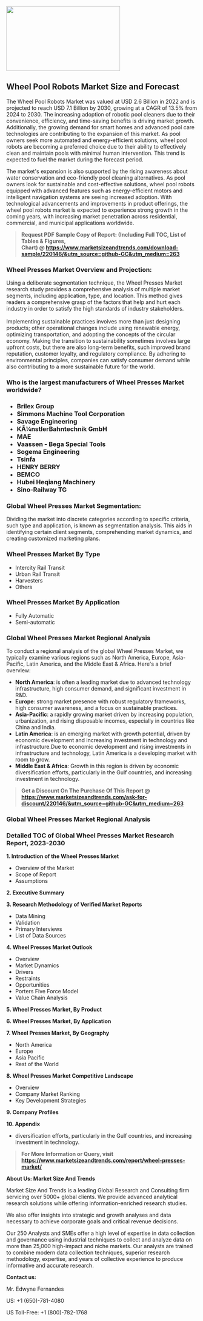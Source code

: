 <p><img class="alignnone size-medium wp-image-20088" src="https://ffe5etoiles.com/wp-content/uploads/2024/12/MST1-300x171.png" alt="" width="300" height="171" /></p><h2>Wheel Pool Robots Market Size and Forecast</h2><p>The Wheel Pool Robots Market was valued at USD 2.6 Billion in 2022 and is projected to reach USD 7.1 Billion by 2030, growing at a CAGR of 13.5% from 2024 to 2030. The increasing adoption of robotic pool cleaners due to their convenience, efficiency, and time-saving benefits is driving market growth. Additionally, the growing demand for smart homes and advanced pool care technologies are contributing to the expansion of this market. As pool owners seek more automated and energy-efficient solutions, wheel pool robots are becoming a preferred choice due to their ability to effectively clean and maintain pools with minimal human intervention. This trend is expected to fuel the market during the forecast period.</p><p>The market's expansion is also supported by the rising awareness about water conservation and eco-friendly pool cleaning alternatives. As pool owners look for sustainable and cost-effective solutions, wheel pool robots equipped with advanced features such as energy-efficient motors and intelligent navigation systems are seeing increased adoption. With technological advancements and improvements in product offerings, the wheel pool robots market is expected to experience strong growth in the coming years, with increasing market penetration across residential, commercial, and municipal applications worldwide.</p></p><blockquote id="" class=""><strong>Request PDF Sample Copy of Report: (Including Full TOC, List of Tables &amp; Figures, Chart)&nbsp;@&nbsp;<strong><a href="https://www.marketsizeandtrends.com/download-sample/220146/&utm_source=github-GC&utm_medium=263" target="_blank">https://www.marketsizeandtrends.com/download-sample/220146/&utm_source=github-GC&utm_medium=263</a></strong></strong></blockquote><h3 id="" class="">Wheel Presses Market&nbsp;Overview and Projection:</h3><p id="" class="">Using a deliberate segmentation technique, the Wheel Presses Market research study provides a comprehensive analysis of multiple market segments, including application, type, and location. This method gives readers a comprehensive grasp of the factors that help and hurt each industry in order to satisfy the high standards of industry stakeholders. <br /> <br />Implementing sustainable practices involves more than just designing products; other operational changes include using renewable energy, optimizing transportation, and adopting the concepts of the circular economy. Making the transition to sustainability sometimes involves large upfront costs, but there are also long-term benefits, such improved brand reputation, customer loyalty, and regulatory compliance. By adhering to environmental principles, companies can satisfy consumer demand while also contributing to a more sustainable future for the world.</p><h3 id="" class="">Who is the largest manufacturers of&nbsp;Wheel Presses Market worldwide?</h3><h3 class=""><p><ul><li>Brilex Group </li><li> Simmons Machine Tool Corporation </li><li> Savage Engineering </li><li> KÃ¼nstlerBahntechnik GmbH </li><li> MAE </li><li> Vaassen - Bega Special Tools </li><li> Sogema Engineering </li><li> Tsinfa </li><li> HENRY BERRY </li><li> BEMCO </li><li> Hubei Heqiang Machinery </li><li> Sino-Railway TG</li></ul></p></h3><h3 id="" class="">Global&nbsp;Wheel Presses Market Segmentation:</h3><p id="" class="">Dividing the market into discrete categories according to specific criteria, such type and application, is known as segmentation analysis. This aids in identifying certain client segments, comprehending market dynamics, and creating customized marketing plans.</p><h3 id="" class="">Wheel Presses Market&nbsp;By Type</h3><p><p><ul><li>Intercity Rail Transit</li><li> Urban Rail Transit</li><li> Harvesters</li><li> Others</p></li></ul></p></p><h3 id="" class="">Wheel Presses Market&nbsp;By Application</h3><p class=""><p><ul><li>Fully Automatic</li><li> Semi-automatic</li></ul></p></p><h3 id="" class="">Global Wheel Presses Market Regional Analysis</h3><p id="" class="">To conduct a regional analysis of the global Wheel Presses Market, we typically examine various regions such as North America, Europe, Asia-Pacific, Latin America, and the Middle East &amp; Africa. Here's a brief overview:</p><ul><li><strong>North America</strong>: is often a leading market due to advanced technology infrastructure, high consumer demand, and significant investment in R&amp;D.</li><li><strong>Europe</strong>: strong market presence with robust regulatory frameworks, high consumer awareness, and a focus on sustainable practices.</li><li><strong>Asia-Pacific</strong>: a rapidly growing market driven by increasing population, urbanization, and rising disposable incomes, especially in countries like China and India.</li><li><strong>Latin America</strong>: is an emerging market with growth potential, driven by economic development and increasing investment in technology and infrastructure.Due to economic development and rising investments in infrastructure and technology, Latin America is a developing market with room to grow.</li><li><strong>Middle East &amp; Africa</strong>: Growth in this region is driven by economic diversification efforts, particularly in the Gulf countries, and increasing investment in technology.</li></ul><blockquote id="" class=""><strong>Get a Discount On The Purchase Of This Report @ <strong><a href="https://www.marketsizeandtrends.com/ask-for-discount/220146/&utm_source=github-GC&utm_medium=263" target="_blank">https://www.marketsizeandtrends.com/ask-for-discount/220146/&utm_source=github-GC&utm_medium=263</a></strong></strong></blockquote><h3 id="" class="">Global Wheel Presses Market Regional Analysis</h3><h3 id="" class="">Detailed TOC of Global Wheel Presses Market Research Report, 2023-2030</h3><p id="" class=""><strong>1. Introduction of the Wheel Presses Market</strong></p><ul><li>Overview of the Market</li><li>Scope of Report</li><li>Assumptions</li></ul><p id="" class=""><strong>2. Executive Summary</strong></p><p id="" class=""><strong>3. Research Methodology of Verified Market Reports</strong></p><ul><li>Data Mining</li><li>Validation</li><li>Primary Interviews</li><li>List of Data Sources</li></ul><p id="" class=""><strong>4. Wheel Presses Market Outlook</strong></p><ul><li>Overview</li><li>Market Dynamics</li><li>Drivers</li><li>Restraints</li><li>Opportunities</li><li>Porters Five Force Model</li><li>Value Chain Analysis</li></ul><p id="" class=""><strong>5. Wheel Presses Market, By Product</strong></p><p id="" class=""><strong>6. Wheel Presses Market, By Application</strong></p><p id="" class=""><strong>7. Wheel Presses Market, By Geography</strong></p><ul><li>North America</li><li>Europe</li><li>Asia Pacific</li><li>Rest of the World</li></ul><p id="" class=""><strong>8. Wheel Presses Market Competitive Landscape</strong></p><ul><li>Overview</li><li>Company Market Ranking</li><li>Key Development Strategies</li></ul><p id="" class=""><strong>9. Company Profiles</strong></p><p id="" class=""><strong>10. Appendix</strong></p><ul><li>diversification efforts, particularly in the Gulf countries, and increasing investment in technology.</li></ul><blockquote id="" class=""><strong>For More Information or Query, visit <strong><strong><a href="https://www.marketsizeandtrends.com/report/wheel-presses-market/" target="_blank">https://www.marketsizeandtrends.com/report/wheel-presses-market/</a></strong></strong></strong></blockquote><p id="" class=""><strong>About Us: Market Size And Trends</strong></p><p id="" class="">Market Size And Trends is a leading Global Research and Consulting firm servicing over 5000+ global clients. We provide advanced analytical research solutions while offering information-enriched research studies.</p><p id="" class="">We also offer insights into strategic and growth analyses and data necessary to achieve corporate goals and critical revenue decisions.</p><p id="" class="">Our 250 Analysts and SMEs offer a high level of expertise in data collection and governance using industrial techniques to collect and analyze data on more than 25,000 high-impact and niche markets. Our analysts are trained to combine modern data collection techniques, superior research methodology, expertise, and years of collective experience to produce informative and accurate research.</p><p id="" class=""><strong>Contact us:</strong></p><p id="" class="">Mr. Edwyne Fernandes</p><p id="" class="">US: +1 (650)-781-4080</p><p id="" class="">US Toll-Free: +1 (800)-782-1768</p>
